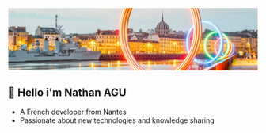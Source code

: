 <img src="1742217358191.jpeg">

## 🍃 Hello i'm Nathan AGU
- A French developer from Nantes
- Passionate about new technologies and knowledge sharing
